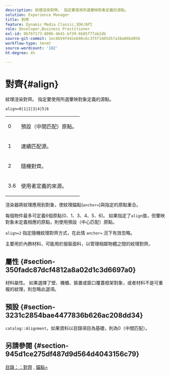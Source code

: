 ```yaml
---
description: 紋理渲染對齊。 指定要使用所選暈映對象定義的源點。
solution: Experience Manager
title: 對齊
feature: Dynamic Media Classic,SDK/API
role: Developer,Business Practitioner
exl-id: 0b76f173-809b-4b41-bf39-6b85f77ab2db
source-git-commit: 1ec8b59f442eb96c6c3f5f1405d57a38a86bd056
workflow-type: tm+mt
source-wordcount: '182'
ht-degree: 4%

---
```


# 對齊{#align}

紋理渲染對齊。 指定要使用所選暈映對象定義的源點。

`align=0|1|2|3|4|5|6`

<table id="simpletable_D15233999E35488EB2F933BD72798E2F"> 
 <tr class="strow"> 
  <td class="stentry"> <p>0 </p></td> 
  <td class="stentry"> <p>預設（中間匹配）原點。 </p></td> 
 </tr> 
 <tr class="strow"> 
  <td class="stentry"> <p>1 </p></td> 
  <td class="stentry"> <p>連續匹配源。 </p></td> 
 </tr> 
 <tr class="strow"> 
  <td class="stentry"> <p>2 </p></td> 
  <td class="stentry"> <p>隨機對齊。 </p></td> 
 </tr> 
 <tr class="strow"> 
  <td class="stentry"> <p>3.6 </p></td> 
  <td class="stentry"> <p>使用者定義的來源。 </p></td> 
 </tr> 
</table>

渲染器將紋理應用到對象，使紋理錨點(`anchor=`)與指定的原點重合。

每個物件最多可定義6個原點(0、1、3、4、5、6)。 如果指定了`align`值，但暈映對象未定義相應的原點，則使用預設（中心匹配）原點。

`align=2` 指定隨機紋理對齊方式，在此情 `anchor=` 況下有效忽略。

主要用於內飾材料，可能用於服裝面料，以管理相鄰物體之間的紋理對齊。

## 屬性 {#section-350fadc87dcf4812a8a02d1c3d6697a0}

材料屬性。 如果選擇了壁、機櫃、裝置或窗口覆蓋框架對象，或者材料不是可重複的紋理，則忽略此選項。

## 預設 {#section-3231c2854bae4477836b626ac208dd34}

`catalog::Alignment`，如果資料以目錄項目為基礎，則為0（中間匹配）。

## 另請參閱 {#section-945d1ce275df487d9d564d4043156c79}

[目錄：：對齊](../../../../../ir-api/material-cat/image-rendering-api-ref/c-ir-material-catalog/c-ir-material-data-reference/r-ir-alignment.md#reference-e52152e8dc244d0aa13b40c615d0f399) , [錨點=](../../../../../ir-api/http-protocol/image-rendering-api-ref/c-ir-http-protocol-ref/c-ir-http-protocol-command-reference/r-ir-http-anchor.md#reference-d53923d785c9442997dc7f2199524c26)

